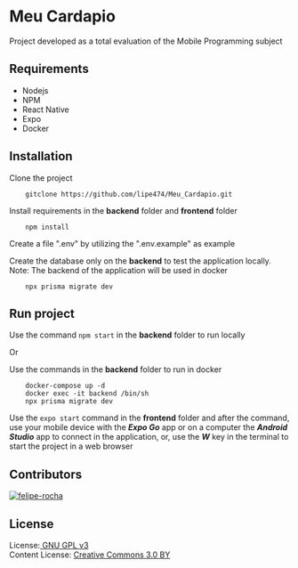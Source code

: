 # Meu Cardapio<br>

Project developed as a total evaluation of the Mobile Programming subject

## Requirements

- Nodejs
- NPM
- React Native
- Expo
- Docker

## Installation

Clone the project

        gitclone https://github.com/lipe474/Meu_Cardapio.git

Install requirements in the **backend** folder and **frontend** folder

        npm install

Create a file ".env" by utilizing the ".env.example" as example

Create the database only on the **backend** to test the application locally.
Note: The backend of the application will be used in docker

        npx prisma migrate dev

## Run project

Use the command `npm start` in the **backend** folder to run locally

Or

Use the commands in the **backend** folder to run in docker

        docker-compose up -d
        docker exec -it backend /bin/sh
        npx prisma migrate dev

Use the `expo start` command in the **frontend** folder and after the command, use your mobile device with the ***Expo Go*** app or on a computer the ***Android Studio*** app to connect in the application, or, use the ***W*** key in the terminal to start the project in a web browser


## Contributors

[![felipe-rocha](https://img.shields.io/badge/felipe--rocha-github-black?colorA=808080&colorB=000000&style=for-the-badge)](https://www.github.com/lipe474)

## License

License:<a href="http://www.gnu.org/licenses/gpl.html" target="blank"> GNU GPL v3</a><br>
Content License: <a href="https://creativecommons.org/licenses/by/3.0/" target = "blank">Creative Commons 3.0 BY</a>
